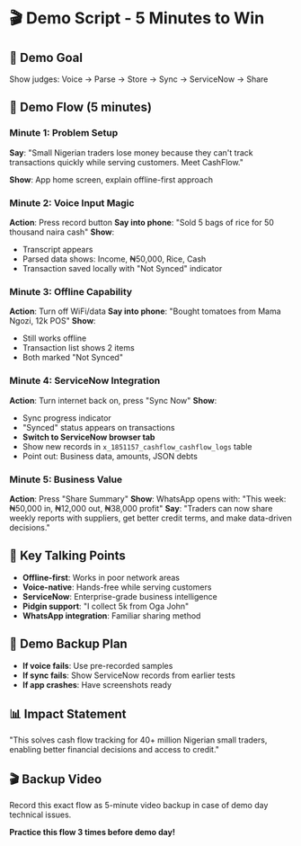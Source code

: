 # 🎬 Demo Script - 5 Minutes to Win

## 🎯 Demo Goal
Show judges: Voice → Parse → Store → Sync → ServiceNow → Share

## 📱 Demo Flow (5 minutes)

### **Minute 1: Problem Setup**
**Say**: "Small Nigerian traders lose money because they can't track transactions quickly while serving customers. Meet CashFlow."

**Show**: App home screen, explain offline-first approach

### **Minute 2: Voice Input Magic**
**Action**: Press record button
**Say into phone**: "Sold 5 bags of rice for 50 thousand naira cash"
**Show**: 
- Transcript appears
- Parsed data shows: Income, ₦50,000, Rice, Cash
- Transaction saved locally with "Not Synced" indicator

### **Minute 3: Offline Capability**
**Action**: Turn off WiFi/data
**Say into phone**: "Bought tomatoes from Mama Ngozi, 12k POS"
**Show**: 
- Still works offline
- Transaction list shows 2 items
- Both marked "Not Synced"

### **Minute 4: ServiceNow Integration**
**Action**: Turn internet back on, press "Sync Now"
**Show**:
- Sync progress indicator
- "Synced" status appears on transactions
- **Switch to ServiceNow browser tab**
- Show new records in `x_1851157_cashflow_cashflow_logs` table
- Point out: Business data, amounts, JSON debts

### **Minute 5: Business Value**
**Action**: Press "Share Summary" 
**Show**: WhatsApp opens with: "This week: ₦50,000 in, ₦12,000 out, ₦38,000 profit"
**Say**: "Traders can now share weekly reports with suppliers, get better credit terms, and make data-driven decisions."

## 🎤 Key Talking Points
- **Offline-first**: Works in poor network areas
- **Voice-native**: Hands-free while serving customers  
- **ServiceNow**: Enterprise-grade business intelligence
- **Pidgin support**: "I collect 5k from Oga John"
- **WhatsApp integration**: Familiar sharing method

## 🚨 Demo Backup Plan
- **If voice fails**: Use pre-recorded samples
- **If sync fails**: Show ServiceNow records from earlier tests
- **If app crashes**: Have screenshots ready

## 📊 Impact Statement
"This solves cash flow tracking for 40+ million Nigerian small traders, enabling better financial decisions and access to credit."

## 🎬 Backup Video
Record this exact flow as 5-minute video backup in case of demo day technical issues.

**Practice this flow 3 times before demo day!**